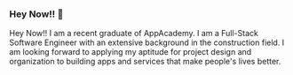 ### Hey Now!! 👋

Hey Now!! I am a recent graduate of AppAcademy. I am a Full-Stack Software Engineer with an extensive background in the construction field. I am looking forward to applying my aptitude for project design and organization to building apps and services that make people's lives better.


<!--
**AppBK/AppBK** is a ✨ _special_ ✨ repository because its `README.md` (this file) appears on your GitHub profile.

Here are some ideas to get you started:

- 🔭 I’m currently working on ...
- 🌱 I’m currently learning ...
- 👯 I’m looking to collaborate on ...
- 🤔 I’m looking for help with ...
- 💬 Ask me about ...
- 📫 How to reach me: ...
- 😄 Pronouns: ...
- ⚡ Fun fact: ...
-->
